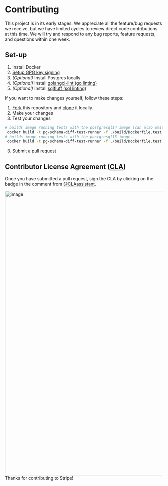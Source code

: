 # Contributing

This project is in its early stages. We appreciate all the feature/bug requests we receive, but we have limited cycles 
to review direct code contributions at this time. We will try and respond to any bug reports, feature requests, and 
questions within one week.

## Set-up
1. Install Docker
2. [Setup GPG key signing](https://docs.github.com/en/authentication/managing-commit-signature-verification/adding-a-gpg-key-to-your-github-account)
3. *(Optional)* Install Postgres locally
4. *(Optional)* Install [golangci-lint (go linting)](https://github.com/golangci/golangci-lint)
5. *(Optional)* Install [sqlfluff (sql linting)](https://github.com/sqlfluff/sqlfluff)

If you want to make changes yourself, follow these steps:

1. [Fork](https://help.github.com/articles/fork-a-repo/) this repository and [clone](https://help.github.com/articles/cloning-a-repository/) it locally.
2. Make your changes
3. Test your changes
```bash
# builds image running tests with the postgresql14 image (can also omit `build-arg` because postgresql14 is the default)
 docker build -t pg-schema-diff-test-runner -f ./build/Dockerfile.test --build-arg POSTGRES_PACKAGE=postgresql14 .
# builds image running tests with the postgresql15 image.
 docker build -t pg-schema-diff-test-runner -f ./build/Dockerfile.test --build-arg POSTGRES_PACKAGE=postgresql15 .
 ```
3. Submit a [pull request](https://help.github.com/articles/creating-a-pull-request-from-a-fork/)

## Contributor License Agreement ([CLA](https://en.wikipedia.org/wiki/Contributor_License_Agreement))

Once you have submitted a pull request, sign the CLA by clicking on the badge in the comment from [@CLAassistant](https://github.com/CLAassistant).

<img width="910" alt="image" src="https://user-images.githubusercontent.com/62121649/198740836-70aeb322-5755-49fc-af55-93c8e8a39058.png">

<br />
Thanks for contributing to Stripe! 
